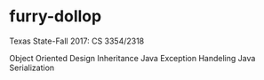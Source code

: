 # furry-dollop
Texas State-Fall 2017: CS 3354/2318

Object Oriented Design
Inheritance
Java Exception Handeling
Java Serialization
